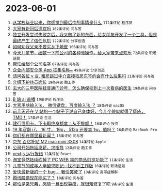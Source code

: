 # 2023-06-01

1. [从学校毕业以来，你感觉到最后悔的事情是什么](https://www.v2ex.com/t/944741) `172条评论` `程序员`
1. [大家有新冠后遗症吗](https://www.v2ex.com/t/944739) `162条评论` `问与答`
1. [独立开发尝试失败之后，我又做了新的东西，给女朋友开发了一个工具，但是最终产生了信任危机](https://www.v2ex.com/t/944872) `122条评论` `分享创造`
1. [如何劝我父亲不要买乡下地皮](https://www.v2ex.com/t/944786) `103条评论` `问与答`
1. [今天儿童节，细数一下前公司的各种骚操作，给大家带来点欢乐](https://www.v2ex.com/t/944748) `72条评论` `职场话题`
1. [帮忙给起个公司名字](https://www.v2ex.com/t/944763) `67条评论` `问与答`
1. [企业内部安全类 App 征集名称~](https://www.v2ex.com/t/944863) `49条评论` `分享创造`
1. [请问各位 v 友, 租房跳过中介直接找房东签约会有什么后果吗](https://www.v2ex.com/t/944768) `21条评论` `问与答`
1. [介绍下护林员岗位](https://www.v2ex.com/t/944918) `19条评论` `酷工作`
1. [去大的三甲医院挂普通门诊号，怎么确保挂到上一次看病的医生](https://www.v2ex.com/t/944804) `19条评论` `问与答`
1. [B 站 ai 直播](https://www.v2ex.com/t/944770) `19条评论` `程序员`
1. [大家用啥输入法， 微信键盘，百度输入法 ？](https://www.v2ex.com/t/944900) `18条评论` `macOS`
1. [前几天还在 V 站的一个帖子下说自己身体好，今儿个貌似就得了痔疮， TMD！](https://www.v2ex.com/t/944902) `17条评论` `生活`
1. [建行信用卡，下卡即终身额度！从不提额！](https://www.v2ex.com/t/944896) `16条评论` `投资`
1. [19 年官翻 i7， 16 寸， 16g， 512g 还要卖 1w，值吗？](https://www.v2ex.com/t/944854) `16条评论` `MacBook Pro`
1. [你们都在哪里看新闻？](https://www.v2ex.com/t/944847) `15条评论` `问与答`
1. [京东 百亿补贴 M2 mac mini 3308](https://www.v2ex.com/t/944881) `14条评论` `Apple`
1. [公司开始拖延发薪，求指导](https://www.v2ex.com/t/944834) `12条评论` `酷工作`
1. [nextjs 运行报错](https://www.v2ex.com/t/944821) `12条评论` `React`
1. [淘宝竟然陆续砍掉了 PC WEB 端的商品浏览功能了](https://www.v2ex.com/t/944861) `11条评论` `生活`
1. [儿童节的成年人辛酸求职记--找不到工作版](https://www.v2ex.com/t/944876) `10条评论` `职场话题`
1. [爱快最新版的一个 bug ，我快笑死了](https://www.v2ex.com/t/944859) `10条评论` `宽带症候群`
1. [腾讯股票现在能买了？](https://www.v2ex.com/t/944777) `10条评论` `问与答`
1. [那怕是亲兄弟，感情一旦出现裂痕，就很难修复了吧](https://www.v2ex.com/t/944905) `9条评论` `生活`
